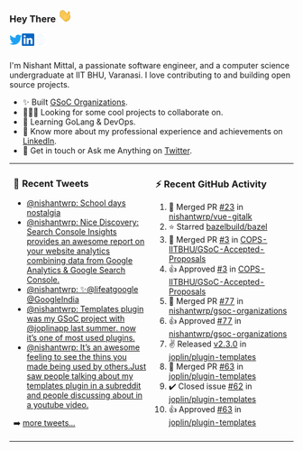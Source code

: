 ### Hey There <img src="./assets/wave.gif" width="25px">
<a href="http://urls.nishantwrp.com/github-to-twitter" target="_blank">
  <img align="left" alt="Nishant's Twitter" width="22px" src="./assets/twitter.svg" />
</a>
<a href="http://urls.nishantwrp.com/github-to-linkedin" target="_blank">
  <img align="left" alt="Nishant's LinkedIn" width="22px" src="./assets/linkedin.svg" />
</a>
<a href="http://urls.nishantwrp.com/github-to-site" target="_blank">
  <img align="left" alt="Nishant's Site" width="22px" src="./assets/globe.svg" />
</a>
<br /><br />

I'm Nishant Mittal, a passionate software engineer, and a computer science undergraduate at IIT BHU, Varanasi. I love contributing to and building open source projects.

- ✨ Built [GSoC Organizations](https://www.gsocorganizations.dev/).
- 👨🏽‍💻 Looking for some cool projects to collaborate on.
- 🌱 Learning GoLang & DevOps.
- 🚀 Know more about my professional experience and achievements on [LinkedIn](http://urls.nishantwrp.com/github-to-linkedin).
- 💬 Get in touch or Ask me Anything on [Twitter](http://urls.nishantwrp.com/github-to-twitter).

<table><tr>
<td valign="top" width="50%">

### 📱 Recent Tweets
<!-- TWITTER:START -->
- [@nishantwrp: School days nostalgia](https://rss.app/articles/cb4e791f6f6d729c074351566bd3a7c508111d6e1136a1e9c3ec930d979628d4f61eb1492ac7df6df7a36a7cdd120d9360d26ee8c7117d1489)
- [@nishantwrp: Nice Discovery: Search Console Insights  provides an awesome report on your website analytics combining data from Google Analytics &amp; Google Search Console.](https://rss.app/articles/cb4e791f6f6d729c074351566bd3a7c508111d6e1136a1e9c3ec930d979628d4f61eb1492ac7df6df7a26d75d91d0a9a61dd6ae1ca107b1188)
- [@nishantwrp: ✨@lifeatgoogle @GoogleIndia](https://rss.app/articles/cb4e791f6f6d729c074351566bd3a7c508111d6e1136a1e9c3ec930d979628d4f61eb1492ac7df6df7a26c7fd613069060dc61e5ca177a1c8f)
- [@nishantwrp: Templates plugin was my GSoC project with @joplinapp last summer.  now it’s one of most used plugins.](https://rss.app/articles/cb4e791f6f6d729c074351566bd3a7c508111d6e1136a1e9c3ec930d979628d4f61eb1492ac7df6df0a56d7ddb130f9060d569e0c5167b158d)
- [@nishantwrp: It’s an awesome feeling to see the thins you made being used by others.Just saw people talking about my templates plugin in a subreddit and people discussing about  in a youtube video.](https://rss.app/articles/cb4e791f6f6d729c074351566bd3a7c508111d6e1136a1e9c3ec930d979628d4f61eb1492ac7df6df0a56d7ddc130f9b68d76de2c1117c128a)
<!-- TWITTER:END -->
➡️ [more tweets...](http://urls.nishantwrp.com/github-to-twitter)

</td>
<td valign="top" width="50%">

### ⚡ Recent GitHub Activity
<!--RECENT_ACTIVITY:start-->
1. 🎉 Merged PR [#23](https://github.com/nishantwrp/vue-gitalk/pull/23) in [nishantwrp/vue-gitalk](https://github.com/nishantwrp/vue-gitalk)
2. ⭐ Starred [bazelbuild/bazel](https://github.com/bazelbuild/bazel)
3. 🎉 Merged PR [#3](https://github.com/COPS-IITBHU/GSoC-Accepted-Proposals/pull/3) in [COPS-IITBHU/GSoC-Accepted-Proposals](https://github.com/COPS-IITBHU/GSoC-Accepted-Proposals)
4. 👍 Approved [#3](https://github.com/COPS-IITBHU/GSoC-Accepted-Proposals/pull/3#pullrequestreview-1003432044) in [COPS-IITBHU/GSoC-Accepted-Proposals](https://github.com/COPS-IITBHU/GSoC-Accepted-Proposals)
5. 🎉 Merged PR [#77](https://github.com/nishantwrp/gsoc-organizations/pull/77) in [nishantwrp/gsoc-organizations](https://github.com/nishantwrp/gsoc-organizations)
6. 👍 Approved [#77](https://github.com/nishantwrp/gsoc-organizations/pull/77#pullrequestreview-995946381) in [nishantwrp/gsoc-organizations](https://github.com/nishantwrp/gsoc-organizations)
7. ✌️ Released [v2.3.0](https://github.com/joplin/plugin-templates/releases/tag/v2.3.0) in [joplin/plugin-templates](https://github.com/joplin/plugin-templates)
8. 🎉 Merged PR [#63](https://github.com/joplin/plugin-templates/pull/63) in [joplin/plugin-templates](https://github.com/joplin/plugin-templates)
9. ✔️ Closed issue [#62](https://github.com/joplin/plugin-templates/issues/62) in [joplin/plugin-templates](https://github.com/joplin/plugin-templates)
10. 👍 Approved [#63](https://github.com/joplin/plugin-templates/pull/63#pullrequestreview-995824227) in [joplin/plugin-templates](https://github.com/joplin/plugin-templates)
<!--RECENT_ACTIVITY:end-->

</td>
</tr></table>
